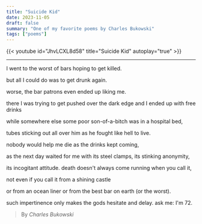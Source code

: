 ```yaml
---
title: "Suicide Kid"
date: 2023-11-05
draft: false
summary: "One of my favorite poems by Charles Bukowski"
tags: ["poems"]
---
```


{{< youtube id="JhvLCXL8d58" title="Suicide Kid" autoplay="true" >}}

---

I went to the worst of bars
hoping to get
killed.

but all I could do was to
get drunk
again.

worse, the bar patrons even
ended up
liking me.

there I was trying to get
pushed over the dark
edge
and I ended up with
free drinks

while somewhere else
some poor
son-of-a-bitch was in a hospital
bed,

tubes sticking out  all over
him
as he fought like hell
to live.

nobody would help me
die as
the drinks kept
coming,

as the next day
waited for me
with its steel clamps,
its stinking
anonymity,

its incogitant
attitude.
death doesn't always
come running
when you call
it,

not even if you
call it
from a shining
castle

or from an ocean liner
or from the best bar
on earth (or the
worst).

such impertinence
only makes the gods
hesitate and
delay.
ask me: I'm
72.

> By _Charles Bukowski_
